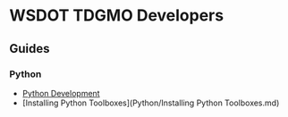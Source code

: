 WSDOT TDGMO Developers
======================

Guides
------

### Python ###
* [Python Development](Python/pydev.md)
* [Installing Python Toolboxes](Python/Installing Python Toolboxes.md)